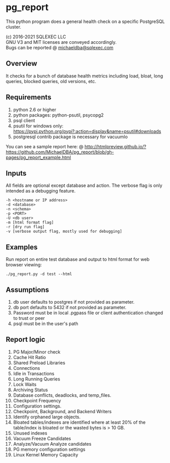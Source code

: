 # pg_report
This python program does a general health check on a specific PostgreSQL cluster.

(c) 2016-2021 SQLEXEC LLC
<br/>
GNU V3 and MIT licenses are conveyed accordingly.
<br/>
Bugs can be reported @ michaeldba@sqlexec.com

## Overview
It checks for a bunch of database health metrics including load, bloat, long queries, blocked queries, old versions, etc.

## Requirements
1. python 2.6 or higher
2. python packages: python-psutil, psycopg2
3. psql client 
4. psutil for windows only: https://pypi.python.org/pypi?:action=display&name=psutil#downloads
5. postgresql contrib package is necessary for vacuumlo

You can see a sample report here:
@ http://htmlpreview.github.io/?https://github.com/MichaelDBA/pg_report/blob/gh-pages/pg_report_example.html

## Inputs
All fields are optional except database and action. The verbose flag is only intended as a debugging feature.

`-h <hostname or IP address> `
<br/>
`-d <database> `
<br/>
`-n <schema>`
<br/>
`-p <PORT>`
<br/>
`-U <db user>`
<br/>
`-m [html format flag] `
<br/>
`-r [dry run flag] `
<br/>
`-v [verbose output flag, mostly used for debugging]`
<br/>
## Examples
Run report on entire test database and output to html format for web browser viewing:

`./pg_report.py -d test --html`


## Assumptions
1. db user defaults to postgres if not provided as parameter.
2. db port defaults to 5432 if not provided as parameter.
3. Password must be in local .pgpass file or client authentication changed to trust or peer
4. psql must be in the user's path

## Report logic
1.  PG Major/Minor check
2.  Cache Hit Ratio
3.  Shared Preload Libraries
4.  Connections
5.  Idle in Transactions
6.  Long Running Queries
7.  Lock Waits
8.  Archiving Status
9.  Database conflicts, deadlocks, and temp_files.
10.  Checkpoint Frequency
11.  Configuration settings.
12.  Checkpoint, Background, and Backend Writers
13. Identify orphaned large objects.
14.  Bloated tables/indexes are identified where at least 20% of the table/index is bloated or the wasted bytes is > 10 GB.
15. Unused indexes
16. Vacuum Freeze Candidates
17. Analyze/Vacuum Analyze candidates
18. PG memory configuration settings
19. Linux Kernel Memory Capacity


